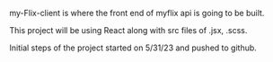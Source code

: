 my-Flix-client is where the front end of myflix api is going to be built.

This project will be using React along with src files of .jsx, .scss.

Initial steps of the project started on 5/31/23 and pushed to github.
